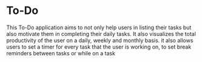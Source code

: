 # To-Do
This To-Do application aims to not only help users in listing their tasks but also motivate them in completing their daily tasks. It also visualizes the total productivity of the user on a daily, weekly and monthly basis. it also allows users to set a timer for every task that the user is working on, to set break reminders between tasks or while on a task
